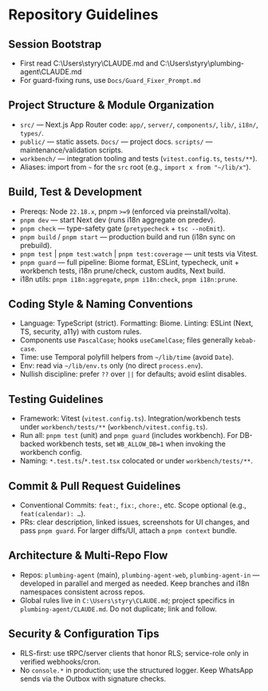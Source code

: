 # Repository Guidelines

## Session Bootstrap
- First read C:\Users\styry\CLAUDE.md and C:\Users\styry\plumbing-agent\CLAUDE.md
- For guard-fixing runs, use `Docs/Guard_Fixer_Prompt.md`

## Project Structure & Module Organization
- `src/` — Next.js App Router code: `app/`, `server/`, `components/`, `lib/`, `i18n/`, `types/`.
- `public/` — static assets. `Docs/` — project docs. `scripts/` — maintenance/validation scripts.
- `workbench/` — integration tooling and tests (`vitest.config.ts`, `tests/**`).
- Aliases: import from `~` for the `src` root (e.g., `import x from "~/lib/x"`).

## Build, Test & Development
- Prereqs: Node `22.18.x`, pnpm `>=9` (enforced via preinstall/volta).
- `pnpm dev` — start Next dev (runs i18n aggregate on predev).
- `pnpm check` — type-safety gate (`pretypecheck` + `tsc --noEmit`).
- `pnpm build` / `pnpm start` — production build and run (i18n sync on prebuild).
- `pnpm test` | `pnpm test:watch` | `pnpm test:coverage` — unit tests via Vitest.
- `pnpm guard` — full pipeline: Biome format, ESLint, typecheck, unit + workbench tests, i18n prune/check, custom audits, Next build.
- i18n utils: `pnpm i18n:aggregate`, `pnpm i18n:check`, `pnpm i18n:prune`.

## Coding Style & Naming Conventions
- Language: TypeScript (strict). Formatting: Biome. Linting: ESLint (Next, TS, security, a11y) with custom rules.
- Components use `PascalCase`; hooks `useCamelCase`; files generally `kebab-case`.
- Time: use Temporal polyfill helpers from `~/lib/time` (avoid `Date`).
- Env: read via `~/lib/env.ts` only (no direct `process.env`).
- Nullish discipline: prefer `??` over `||` for defaults; avoid eslint disables.

## Testing Guidelines
- Framework: Vitest (`vitest.config.ts`). Integration/workbench tests under `workbench/tests/**` (`workbench/vitest.config.ts`).
- Run all: `pnpm test` (unit) and `pnpm guard` (includes workbench). For DB-backed workbench tests, set `WB_ALLOW_DB=1` when invoking the workbench config.
- Naming: `*.test.ts`/`*.test.tsx` colocated or under `workbench/tests/**`.

## Commit & Pull Request Guidelines
- Conventional Commits: `feat:`, `fix:`, `chore:`, etc. Scope optional (e.g., `feat(calendar): …`).
- PRs: clear description, linked issues, screenshots for UI changes, and pass `pnpm guard`. For larger diffs/UI, attach a `pnpm context` bundle.

## Architecture & Multi‑Repo Flow
- Repos: `plumbing-agent` (main), `plumbing-agent-web`, `plumbing-agent-in` — developed in parallel and merged as needed. Keep branches and i18n namespaces consistent across repos.
- Global rules live in `C:\Users\styry\CLAUDE.md`; project specifics in `plumbing-agent/CLAUDE.md`. Do not duplicate; link and follow.

## Security & Configuration Tips
- RLS-first: use tRPC/server clients that honor RLS; service-role only in verified webhooks/cron.
- No `console.*` in production; use the structured logger. Keep WhatsApp sends via the Outbox with signature checks.
